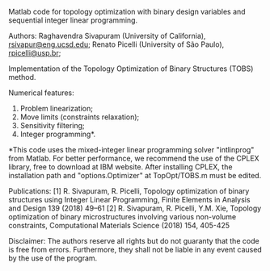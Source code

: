 Matlab code for topology optimization with binary design variables and sequential integer linear programming.

Authors:
Raghavendra Sivapuram (University of California), rsivapur@eng.ucsd.edu;
Renato Picelli (University of São Paulo), rpicelli@usp.br;

Implementation of the Topology Optimization of Binary Structures (TOBS) method.

Numerical features:
1. Problem linearization;
2. Move limits (constraints relaxation);
3. Sensitivity filtering;
4. Integer programming*.

*This code uses the mixed-integer linear programming solver "intlinprog" from Matlab. For better performance, we recommend the use of the CPLEX library, free to download at IBM website. After installing CPLEX, the installation path and "options.Optimizer" at TopOpt/TOBS.m must be edited.

Publications:
[1] R. Sivapuram, R. Picelli, Topology optimization of binary structures using Integer
Linear Programming, Finite Elements in Analysis and Design 139 (2018) 49–61
[2] R. Sivapuram, R. Picelli, Y.M. Xie, Topology optimization of binary microstructures involving various non-volume constraints, Computational Materials Science (2018) 154, 405-425

Disclaimer:
The authors reserve all rights but do not guaranty that the code is free from errors. Furthermore, they shall not be liable in any event caused by the use of the program.
